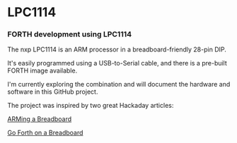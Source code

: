 # LPC1114
### FORTH development using LPC1114

The nxp LPC1114 is an ARM processor in a breadboard-friendly 28-pin DIP.

It's easily programmed using a USB-to-Serial cable, and there is a pre-built FORTH image available.

I'm currently exploring the combination and will document the hardware and software in this GitHub
project.

The project was inspired by two great Hackaday articles:

[ARMing a Breadboard](http://hackaday.com/2015/10/09/arming-a-breadboard-everyone-should-program-an-arm/)

[Go Forth on a Breadboard](https://hackaday.com/2015/08/30/go-forth-on-a-breadboard/)






